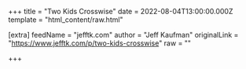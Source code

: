 
+++
title = "Two Kids Crosswise"
date = 2022-08-04T13:00:00.000Z
template = "html_content/raw.html"

[extra]
feedName = "jefftk.com"
author = "Jeff Kaufman"
originalLink = "https://www.jefftk.com/p/two-kids-crosswise"
raw = ""

+++

